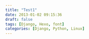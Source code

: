 ```yaml
---
title: "Test1"
date: 2013-01-02 09:15:36
draft: false
tags: [Django, Hexo, font]
categories: [Django, Python, Linux]
---
```


